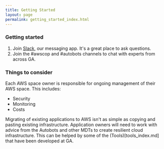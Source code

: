 ```yaml
---
title: Getting Started
layout: page
permalink: getting_started_index.html
---
```


### Getting started

1. Join [Slack](https://geoscience-australia.slack.com/signup), our messaging app. It's a great place to ask questions.
2. Join the #awscop and #autobots channels to chat with experts from across GA.

### Things to consider

Each AWS space owner is responsible for ongoing management of their AWS space. This includes:

 * Security
 * Monitoring
 * Costs

Migrating of existing applications to AWS isn't as simple as copying and pasting existing infrastructure. Application owners will need to work with advice from the Autobots and other MDTs to create resilient cloud infrastructure. This can be helped by some of the (Tools)[tools_index.md] that have been developed at GA.

